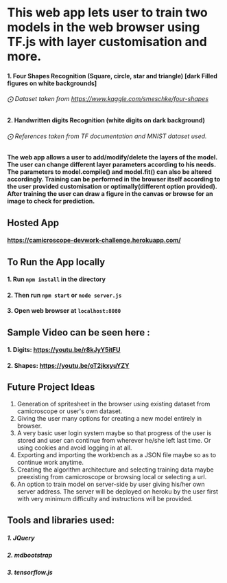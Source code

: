 # This web app lets user to train two models in the web browser using TF.js with layer customisation and more.
#### 1. Four Shapes Recognition (Square, circle, star and triangle) [dark Filled figures on white backgrounds]
###### ⨀ Dataset taken from https://www.kaggle.com/smeschke/four-shapes
#### 2. Handwritten digits Recognition (white digits on dark background)
###### ⨀ References taken from TF documentation and MNIST dataset used.

#### The web app allows a user to add/modify/delete the layers of the model. The user can change different layer parameters according to his needs. The parameters to model.compile() and model.fit() can also be altered accordingly. Training can be performed in the browser itself according to the user provided customisation or optimally(different option provided). After training the user can draw a figure in the canvas or browse for an image to check for prediction.

## Hosted App

#### https://camicroscope-devwork-challenge.herokuapp.com/

## To Run the App locally

#### 1. Run `npm install` in the directory

#### 2. Then run `npm start` or `node server.js`

#### 3. Open web browser at `localhost:8080`

## Sample Video can be seen here :
#### 1. Digits:  https://youtu.be/r8kJyY5itFU
#### 2. Shapes:  https://youtu.be/oT2jkxyuYZY

## Future Project Ideas
1. Generation of spritesheet in the browser using existing dataset from camicroscope or user's own dataset. 
2. Giving the user many options for creating a new model entirely in browser.
3. A very basic user login system maybe so that progress of the user is stored and user can continue from wherever he/she left last time. Or using cookies and avoid logging in at all.
4. Exporting and importing the workbench as a JSON file maybe so as to continue work anytime.
5. Creating the algorithm architecture and selecting training data maybe preexisting from camicroscope or browsing local or selecting a url.
6. An option to train model on server-side by user giving his/her own server address. The server will be deployed on heroku by the user first with very minimum difficulty and instructions will be provided.

## Tools and libraries used:
##### 1. JQuery
##### 2. mdbootstrap
##### 3. tensorflow.js
